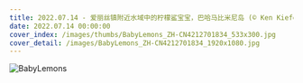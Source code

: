 ```yaml
---
title: 2022.07.14 - 爱丽丝镇附近水域中的柠檬鲨宝宝，巴哈马比米尼岛 (© Ken Kiefer 2/Getty Images)
date: 2022.07.14 00:00:00
cover_index: /images/thumbs/BabyLemons_ZH-CN4212701834_533x300.jpg
cover_detail: /images/BabyLemons_ZH-CN4212701834_1920x1080.jpg
---
```


![BabyLemons](/images/BabyLemons_ZH-CN4212701834_1920x1080.jpg)
